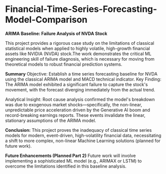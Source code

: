 # Financial-Time-Series-Forecasting-Model-Comparison

**ARIMA Baseline: Failure Analysis of NVDA Stock**

This project provides a rigorous case study on the limitations of classical statistical models when applied to highly volatile, high-growth financial assets like NVIDIA (NVDA) stock.The work demonstrates the critical ML engineering skill of failure diagnosis, which is necessary for moving from theoretical models to robust financial prediction systems.

**Summary**
Objective: Establish a time series forecasting baseline for NVDA using the classical ARIMA model and MACD technical indicator.
Key Finding: The ARIMA model exhibited a significant failure to capture the stock's movement, with the forecast diverging immediately from the actual trend.

Analytical Insight: Root cause analysis confirmed the model's breakdown was due to exogenous market shocks—specifically, the non-linear, unpredictable price acceleration driven by the Generative AI boom and record-breaking earnings reports. These events invalidate the linear, stationary assumptions of the ARIMA model.

**Conclusion:** This project proves the inadequacy of classical time series models for modern, event-driven, high-volatility financial data, necessitating a shift to more complex, non-linear Machine Learning solutions (planned for future work).





**Future Enhancements (Planned Part 2)**
Future work will involve implementing a sophisticated ML model (e.g., ARIMAX or LSTM) to overcome the limitations identified in this baseline analysis.
